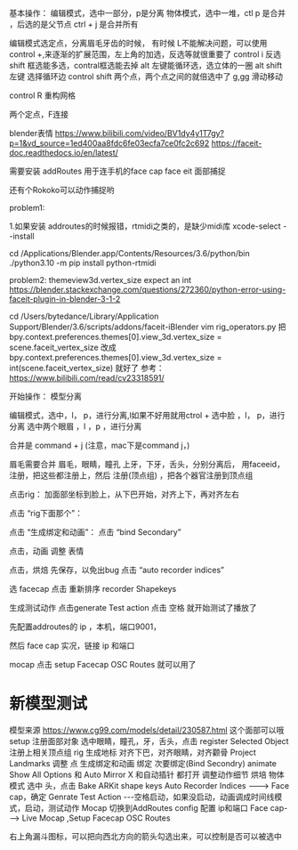 基本操作：
编辑模式，选中一部分，p是分离
物体模式，选中一堆，ctl p 是合并 ，后选的是父节点
ctrl + j 是合并所有


编辑模式选定点，分离眉毛牙齿的时候，
有时候 L不能解决问题，可以使用control +,来逐渐的扩展范围，左上角的加选，反选等就很重要了 
control i 反选
shift 框选能多选，contral框选能去掉
alt 左键能循环选，选立体的一圈
alt shift 左键 选择循环边
control shift 两个点，两个点之间的就倍选中了
g,gg 滑动移动

control R 重构网格

两个定点，F连接

blender表情
https://www.bilibili.com/video/BV1dy4y1T7gy?p=1&vd_source=1ed400aa8fdc6fe03ecfa7ce0fc2c692
https://faceit-doc.readthedocs.io/en/latest/

需要安装 
addRoutes 用于连手机的face cap
face eit  面部捕捉

还有个Rokoko可以动作捕捉哟


problem1:

1.如果安装 addroutes的时候报错，rtmidi之类的，是缺少midi库
xcode-select --install

cd /Applications/Blender.app/Contents/Resources/3.6/python/bin
./python3.10 -m pip install python-rtmidi


problem2:
themeview3d.vertex_size expect an int 
https://blender.stackexchange.com/questions/272360/python-error-using-faceit-plugin-in-blender-3-1-2

cd /Users/bytedance/Library/Application Support/Blender/3.6/scripts/addons/faceit-iBlender
vim rig_operators.py
把
bpy.context.preferences.themes[0].view_3d.vertex_size = scene.faceit_vertex_size
改成
bpy.context.preferences.themes[0].view_3d.vertex_size = int(scene.faceit_vertex_size)
就好了
参考：https://www.bilibili.com/read/cv23318591/


开始操作：
模型分离

编辑模式，选中，l， p，进行分离,l如果不好用就用ctrol +
选中脸 ，l， p，进行分离
选中两个眼眉  ，l ，p ，进行分离

合并是 command + j (注意，mac下是command j，)
 
眉毛需要合并
眉毛，眼睛，瞳孔 上牙，下牙，舌头，分别分离后，
用faceeid，注册，把这些都注册上，然后
注册(顶点组) ，把各个器官注册到顶点组

点击rig： 加面部坐标到脸上，从下巴开始，对齐上下，再对齐左右

点击 “rig下面那个”： 

点击 “生成绑定和动画”： 
点击 “bind Secondary”

点击，动画
调整 表情

点击，烘焙
先保存，以免出bug
点击 “auto recorder indices”

选 facecap
点击 重新排序 recorder Shapekeys

生成测试动作
点击generate Test action
点击 空格 就开始测试了播放了


先配置addroutes的 ip ，本机，端口9001，

然后 face cap 实况，链接 ip 和端口

mocap 
点击 setup Facecap OSC Routes
就可以用了


# 新模型测试 
模型来源 https://www.cg99.com/models/detail/230587.html
这个面部可以哦
setup
    注册面部对象
    选中眼睛，瞳孔，牙，舌头，点击 register Selected Object
    注册上相关顶点组 
rig
    生成地标 对齐下巴，对齐眼睛，对齐颧骨
    Project Landmarks
    调整 点
    生成绑定和动画
    绑定
    次要绑定(Bind Secondry)
animate
    Show All Options 和 Auto Mirror X 和自动插针 都打开
    调整动作细节
烘培
    物体模式 选中 头，点击 Bake ARKit shape keys
    Auto Recorder Indices ---> Face cap，确定
    Genrate Test Action ---空格启动，如果没启动，动画调成时间线模式，启动，测试动作
Mocap
    切换到AddRoutes config 配置 ip和端口
    Face cap---> Live Mocap ,Setup Facecap OSC Routes




右上角漏斗图标，可以把向西北方向的箭头勾选出来，可以控制是否可以被选中

